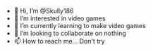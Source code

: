 - 👋 Hi, I’m @Skully186
- 👀 I’m interested in video games
- 🌱 I’m currently learning to make video games
- 💞️ I’m looking to collaborate on nothing
- 📫 How to reach me... Don't try

<!---
Skully186/Skully186 is a ✨ special ✨ repository because its `README.md` (this file) appears on your GitHub profile.
You can click the Preview link to take a look at your changes.
--->
